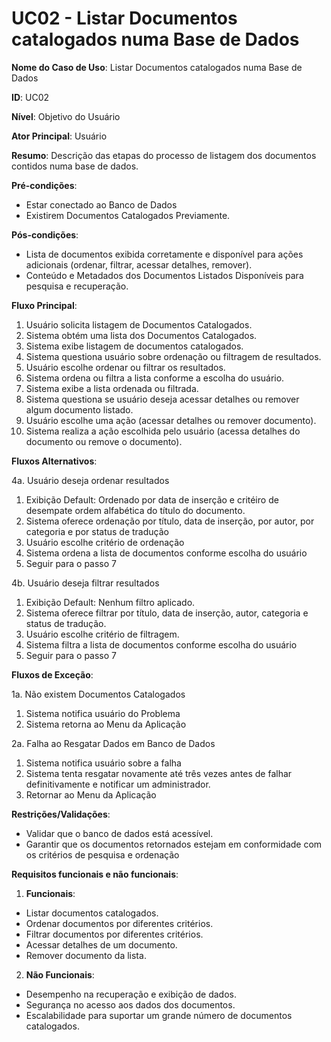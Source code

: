 # **UC02** - Listar Documentos catalogados numa Base de Dados

**Nome do Caso de Uso**: Listar Documentos catalogados numa Base de Dados

**ID**: UC02

**Nível**: Objetivo do Usuário

**Ator Principal**: Usuário

**Resumo**: Descrição das etapas do processo de listagem dos documentos contidos numa base de dados.

**Pré-condições**:  

- Estar conectado ao Banco de Dados 
- Existirem Documentos Catalogados Previamente.

**Pós-condições**: 

- Lista de documentos exibida corretamente e disponível para ações adicionais (ordenar, filtrar, acessar detalhes, remover).
- Conteúdo e Metadados dos Documentos Listados Disponíveis para pesquisa e recuperação.

**Fluxo Principal**:

1. Usuário solicita listagem de Documentos Catalogados.
2. Sistema obtém uma lista dos Documentos Catalogados.
3. Sistema exibe listagem de documentos catalogados.
4. Sistema questiona usuário sobre ordenação ou filtragem de resultados.
5. Usuário escolhe ordenar ou filtrar os resultados.
6. Sistema ordena ou filtra a lista conforme a escolha do usuário.
7. Sistema exibe a lista ordenada ou filtrada.
8. Sistema questiona se usuário deseja acessar detalhes ou remover algum documento listado.
9. Usuário escolhe uma ação (acessar detalhes ou remover documento).
10. Sistema realiza a ação escolhida pelo usuário (acessa detalhes do documento ou remove o documento).

**Fluxos Alternativos**:

4a. Usuário deseja ordenar resultados

1. Exibição Default: Ordenado por data de inserção e critéiro de desempate ordem alfabética do título do documento.
2. Sistema oferece ordenação por título, data de inserção, por autor, por categoria e por status de tradução
3. Usuário escolhe critério de ordenação
4. Sistema ordena a lista de documentos conforme escolha do usuário
5. Seguir para o passo 7

4b. Usuário deseja filtrar resultados

1. Exibição Default: Nenhum filtro aplicado.
2. Sistema oferece filtrar por título, data de inserção, autor, categoria e status de tradução.
3. Usuário escolhe critério de filtragem.
4. Sistema filtra a lista de documentos conforme escolha do usuário
4. Seguir para o passo 7


**Fluxos de Exceção**:

1a. Não existem Documentos Catalogados

1. Sistema notifica usuário do Problema
2. Sistema retorna ao Menu da Aplicação

2a. Falha ao Resgatar Dados em Banco de Dados

1. Sistema notifica usuário sobre a falha
2. Sistema tenta resgatar novamente até três vezes antes de falhar definitivamente e notificar um administrador.
3. Retornar ao Menu da Aplicação

**Restrições/Validações**:

- Validar que o banco de dados está acessível.
- Garantir que os documentos retornados estejam em conformidade com os critérios de pesquisa e ordenação


**Requisitos funcionais e não funcionais**:

1. **Funcionais**: 

- Listar documentos catalogados.
- Ordenar documentos por diferentes critérios.
- Filtrar documentos por diferentes critérios.
- Acessar detalhes de um documento.
- Remover documento da lista.

2. **Não Funcionais**: 

- Desempenho na recuperação e exibição de dados.
- Segurança no acesso aos dados dos documentos.
- Escalabilidade para suportar um grande número de documentos catalogados.